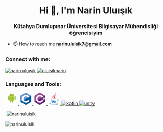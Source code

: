 <h1 align="center">Hi 👋, I'm Narin Uluışık</h1>
<h3 align="center">Kütahya Dumlupınar Üniversitesi Bilgisayar Mühendisliği öğrencisiyim</h3>

- 📫 How to reach me **narinuluisik7@gmail.com**

<h3 align="left">Connect with me:</h3>
<p align="left">
<a href="https://linkedin.com/in/narin uluışık" target="blank"><img align="center" src="https://raw.githubusercontent.com/rahuldkjain/github-profile-readme-generator/master/src/images/icons/Social/linked-in-alt.svg" alt="narin uluışık" height="30" width="40" /></a>
<a href="https://instagram.com/uluisiknarin" target="blank"><img align="center" src="https://raw.githubusercontent.com/rahuldkjain/github-profile-readme-generator/master/src/images/icons/Social/instagram.svg" alt="uluisiknarin" height="30" width="40" /></a>
</p>

<h3 align="left">Languages and Tools:</h3>
<p align="left"> <a href="https://developer.android.com" target="_blank" rel="noreferrer"> <img src="https://raw.githubusercontent.com/devicons/devicon/master/icons/android/android-original-wordmark.svg" alt="android" width="40" height="40"/> </a> <a href="https://www.cprogramming.com/" target="_blank" rel="noreferrer"> <img src="https://raw.githubusercontent.com/devicons/devicon/master/icons/c/c-original.svg" alt="c" width="40" height="40"/> </a> <a href="https://www.w3schools.com/cs/" target="_blank" rel="noreferrer"> <img src="https://raw.githubusercontent.com/devicons/devicon/master/icons/csharp/csharp-original.svg" alt="csharp" width="40" height="40"/> </a> <a href="https://www.java.com" target="_blank" rel="noreferrer"> <img src="https://raw.githubusercontent.com/devicons/devicon/master/icons/java/java-original.svg" alt="java" width="40" height="40"/> </a> <a href="https://kotlinlang.org" target="_blank" rel="noreferrer"> <img src="https://www.vectorlogo.zone/logos/kotlinlang/kotlinlang-icon.svg" alt="kotlin" width="40" height="40"/> </a> <a href="https://unity.com/" target="_blank" rel="noreferrer"> <img src="https://www.vectorlogo.zone/logos/unity3d/unity3d-icon.svg" alt="unity" width="40" height="40"/> </a> </p>

<p>&nbsp;<img align="center" src="https://github-readme-stats.vercel.app/api?username=narinuluisik&show_icons=true&title_color=000000&locale=en" alt="narinuluisik" /></p>

<p><img align="center" src="https://github-readme-streak-stats.herokuapp.com/?user=narinuluisik&" alt="narinuluisik" /></p>
